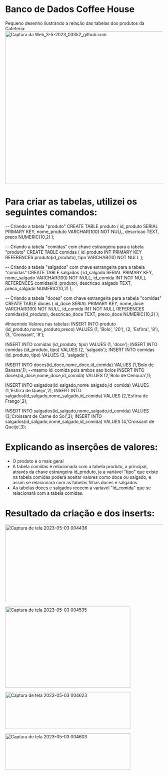 ﻿# Banco de Dados Coffee House


Pequeno desenho ilustrando a relação das tabelas dos produtos da Cafeteria:
    <a data-flickr-embed="true" href="https://www.flickr.com/photos/198233475@N03/52866371656/in/dateposted-public/" title="Captura da Web_3-5-2023_03352_github.com"><img src="https://live.staticflickr.com/65535/52866371656_f1a1068dee_z.jpg" width="640" height="487" alt="Captura da Web_3-5-2023_03352_github.com"/></a><script async src="//embedr.flickr.com/assets/client-code.js" charset="utf-8"></script>

# Para criar as tabelas, utilizei os seguintes comandos:
-- Criando a tabela "produto"
CREATE TABLE produto (
  id_produto SERIAL PRIMARY KEY,
  nome_produto VARCHAR(100) NOT NULL,
  descricao TEXT,
  preco NUMERIC(10,2)
);

-- Criando a tabela "comidas" com chave estrangeira para a tabela "produto"
CREATE TABLE comidas (
  id_produto INT PRIMARY KEY REFERENCES produto(id_produto),
  tipo VARCHAR(10) NOT NULL
);

-- Criando a tabela "salgados" com chave estrangeira para a tabela "comidas"
CREATE TABLE salgados (
  id_salgado SERIAL PRIMARY KEY,
  nome_salgado VARCHAR(100) NOT NULL,
  id_comida INT NOT NULL REFERENCES comidas(id_produto),
  descricao_salgado TEXT,
  preco_salgado NUMERIC(10,2)
);

-- Criando a tabela "doces" com chave estrangeira para a tabela "comidas"
CREATE TABLE doces (
  id_doce SERIAL PRIMARY KEY,
  nome_doce VARCHAR(100) NOT NULL,
  id_comida INT NOT NULL REFERENCES comidas(id_produto),
  descricao_doce TEXT,
  preco_doce NUMERIC(10,2)
);

#Inserindo Valores nas tabelas:
INSERT INTO produto (id_produto,nome_produto,preco) VALUES
(1, 'Bolo', '20'),
(2, 'Esfirra', '8'),
(3, 'Croissant', '8');

INSERT INTO comidas (id_produto, tipo) VALUES (1, 'doce');
INSERT INTO comidas (id_produto, tipo) VALUES (2, 'salgado');
INSERT INTO comidas (id_produto, tipo) VALUES (3, 'salgado');

INSERT INTO doces(id_doce,nome_doce,id_comida) VALUES (1,'Bolo de Banana',1); --mesmo id_comida pois ambos sao bolos
INSERT INTO doces(id_doce,nome_doce,id_comida) VALUES (2,'Bolo de Cenoura',1);

INSERT INTO salgados(id_salgado,nome_salgado,id_comida) VALUES (1,'Esfirra de Queijo',2);
INSERT INTO salgados(id_salgado,nome_salgado,id_comida) VALUES (2,'Esfirra de Frango',2);

INSERT INTO salgados(id_salgado,nome_salgado,id_comida) VALUES (3,'Croissant de Carne do Sol',3);
INSERT INTO salgados(id_salgado,nome_salgado,id_comida) VALUES (4,'Croissant de Queijo',3);

# Explicando as inserções de valores:
- O produto é o mais geral
- A tabela comidas é relacionada com a tabela produto, a principal, através da chave estrangeira id_produto, ja a variável "tipo" que existe na tabela comidas poderá aceitar valores como doce ou salgado, e assim se relacionará com as tabelas filhas doces e salgados.
- As tabelas doces e salgados receem a variavel "id_comida" que se relacionará com a tabela comidas.

# Resultado da criação e dos inserts:
<a data-flickr-embed="true" href="https://www.flickr.com/photos/198233475@N03/52866760285/in/dateposted-public/" title="Captura de tela 2023-05-03 004436"><img src="https://live.staticflickr.com/65535/52866760285_9765ce0cbd_z.jpg" width="640" height="247" alt="Captura de tela 2023-05-03 004436"/></a><script async src="//embedr.flickr.com/assets/client-code.js" charset="utf-8"></script>

<a data-flickr-embed="true" href="https://www.flickr.com/photos/198233475@N03/52866760355/in/dateposted-public/" title="Captura de tela 2023-05-03 004535"><img src="https://live.staticflickr.com/65535/52866760355_861eff4aab_w.jpg" width="400" height="258" alt="Captura de tela 2023-05-03 004535"/></a><script async src="//embedr.flickr.com/assets/client-code.js" charset="utf-8"></script>

<a data-flickr-embed="true" href="https://www.flickr.com/photos/198233475@N03/52866371516/in/dateposted-public/" title="Captura de tela 2023-05-03 004623"><img src="https://live.staticflickr.com/65535/52866371516_92aedccc1c_w.jpg" width="400" height="118" alt="Captura de tela 2023-05-03 004623"/></a><script async src="//embedr.flickr.com/assets/client-code.js" charset="utf-8"></script>

<a data-flickr-embed="true" href="https://www.flickr.com/photos/198233475@N03/52866371466/in/dateposted-public/" title="Captura de tela 2023-05-03 004603"><img src="https://live.staticflickr.com/65535/52866371466_b5d9a34fa6_w.jpg" width="400" height="116" alt="Captura de tela 2023-05-03 004603"/></a><script async src="//embedr.flickr.com/assets/client-code.js" charset="utf-8"></script>



